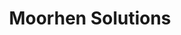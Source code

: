 ---
title: "Moorhen Solutions"
link: http://www.moorhensolutions.co.uk/
logo: "moorhen_solutions.png"

# Events sponsored denoted by `<hackday>` and sponsorship amount/resource
events:
  13-london: "£210"
---
